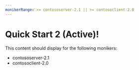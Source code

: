 ```yaml
---
monikerRange: >= contososerver-2.1 || >= contosoclient-2.0
---
```


# Quick Start 2 (Active)!

This content should display for the following monikers:

* contososerver-2.1
* contosoclient-2.0